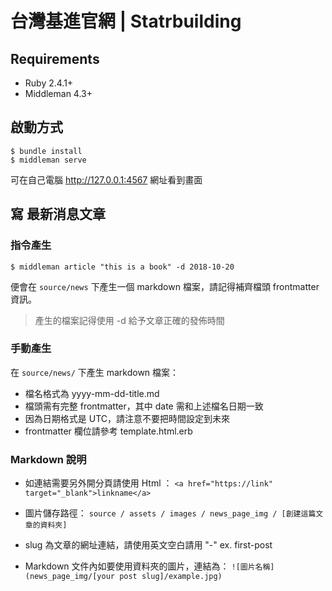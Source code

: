 # 台灣基進官網 | Statrbuilding

## Requirements

- Ruby 2.4.1+
- Middleman 4.3+


## 啟動方式

    $ bundle install
    $ middleman serve

可在自己電腦 http://127.0.0.1:4567 網址看到畫面


## 寫 最新消息文章

### 指令產生

    $ middleman article "this is a book" -d 2018-10-20

便會在 `source/news` 下產生一個 markdown 檔案，請記得補齊檔頭 frontmatter 資訊。

> 產生的檔案記得使用 -d 給予文章正確的發佈時間

### 手動產生

在 `source/news/` 下產生 markdown 檔案：

- 檔名格式為 yyyy-mm-dd-title.md
- 檔頭需有完整 frontmatter，其中 date 需和上述檔名日期一致
- 因為日期格式是 UTC，請注意不要把時間設定到未來
- frontmatter 欄位請參考 template.html.erb

### Markdown 說明

- 如連結需要另外開分頁請使用 Html ：
`<a href="https://link" target="_blank">linkname</a>
`

- 圖片儲存路徑：
`
source / assets / images / news_page_img / [創建這篇文章的資料夾]
`

- slug 為文章的網址連結，請使用英文空白請用 "-" ex. first-post
- Markdown 文件內如要使用資料夾的圖片，連結為：
`
![圖片名稱](news_page_img/[your post slug]/example.jpg)
`